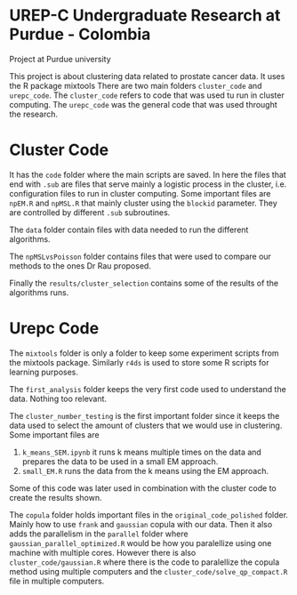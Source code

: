 # UREP-C Undergraduate Research at Purdue - Colombia
Project at Purdue university

This project is about clustering data related to prostate cancer data. It uses the R package mixtools
There are two main folders `cluster_code` and `urepc_code`. The `cluster_code` refers to code that was used tu run in cluster computing. The `urepc_code` was the general code that was used throught the research. 

# Cluster Code
It has the `code` folder where the main scripts are saved. In here the files that end with `.sub` are files that serve mainly a logistic process in the cluster, i.e. configuration files to run in cluster computing. Some important files are `npEM.R` and `npMSL.R` that mainly cluster using the `blockid` parameter. They are controlled by different `.sub` subroutines. 

The `data` folder contain files with data needed to run the different algorithms. 

The `npMSLvsPoisson` folder contains files that were used to compare our methods to the ones Dr Rau proposed. 

Finally the `results/cluster_selection` contains some of the results of the algorithms runs. 

# Urepc Code

The `mixtools` folder is only a folder to keep some experiment scripts from the mixtools package. Similarly `r4ds` is used to store some R scripts for learning purposes. 

The `first_analysis` folder keeps the very first code used to understand the data. Nothing too relevant. 

The `cluster_number_testing` is the first important folder since it keeps the data used to select the amount of clusters that we would use in clustering. Some important files are 

1. `k_means_SEM.ipynb` it runs k means multiple times on the data and prepares the data to be used in a small EM approach. 
1. `small_EM.R` runs the data from the k means using the EM approach. 

Some of this code was later used in combination with the cluster code to create the results shown. 


The `copula` folder holds important files in the `original_code_polished` folder. Mainly how to use `frank` and `gaussian` copula with our data. Then it also adds the parallelism in the `parallel` folder where `gaussian_parallel_optimized.R` would be how you paralellize using one machine with multiple cores. However there is also `cluster_code/gaussian.R` where there is the code to paralellize the copula method using multiple computers and the `cluster_code/solve_qp_compact.R` file in multiple computers. 

